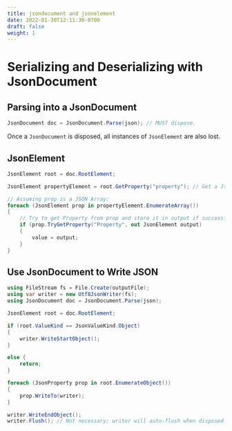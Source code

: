 ```yaml
---
title: jsondocument and jsonelement
date: 2022-01-30T12:11:30-0700
draft: false
weight: 1
---
```


# Serializing and Deserializing with JsonDocument
## Parsing into a JsonDocument
```cs
JsonDocument doc = JsonDocument.Parse(json); // MUST dispose.
```
Once a `JsonDocument` is disposed, all instances of `JsonElement` are also lost.

## JsonElement
```cs
JsonElement root = doc.RootElement;

JsonElement propertyElement = root.GetProperty("property"); // Get a JsonElement of property.

// Assuming prop is a JSON Array:
foreach (JsonElement prop in propertyElement.EnumerateArray()) 
{
    // Try to get Property from prop and store it in output if successful:
    if (prop.TryGetProperty("Property", out JsonElement output) 
    {
        value = output;
    }
}
```
## Use JsonDocument to Write JSON
```cs
using FileStream fs = File.Create(outputFile);
using var writer = new Utf8JsonWriter(fs);
using JsonDocument doc = JsonDocument.Parse(json);

JsonElement root = doc.RootElement;

if (root.ValueKind == JsonValueKind.Object) 
{
    writer.WriteStartObject();
}

else { 
    return; 
}

foreach (JsonProperty prop in root.EnumerateObject()) 
{
    prop.WriteTo(writer);
}

writer.WriteEndObject();
writer.Flush(); // Not necessary; writer will auto-flush when disposed.
```
